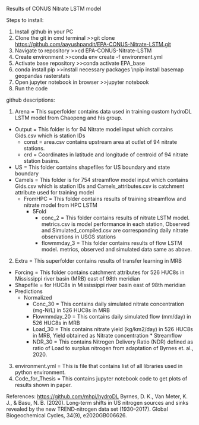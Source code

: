 Results of CONUS Nitrate LSTM model

Steps to install:
1. Install github in your PC
2. Clone the git in cmd terminal      >>git clone https://github.com/aayushpandit/EPA-CONUS-Nitrate-LSTM.git
3. Navigate to repository             >>cd EPA-CONUS-Nitrate-LSTM
4. Create environment                 >>conda env create -f environment.yml
5. Activate base repository           >>conda activate EPA_base
6. conda install pip                  >>install necessary packages
\npip install basemap geopandas rasterstats
7. Open jupyter notebook in browser   >>jupyter notebook
8. Run the code


github descriptions:

1. Arena = This superfolder contains data used in training custom hydroDL LSTM model from Chaopeng and his group.
  - Output = This folder is for 94 Nitrate model input which contains Gids.csv which is station IDs
      - const = area.csv contains upstream area at outlet of 94 nitrate stations.
      - crd = Coordinates in latitude and longitude of centroid of 94 nitrate station basins.
  - US = This folder contains shapefiles for US boundary and state boundary
  - Camels = This folder is for 754 streamflow model input which contains Gids.csv which is station IDs and Camels_attributes.csv is catchment attribute used for training model         
    - FromHPC =                        This folder contains results of training streamflow and nitrate model from HPC LSTM
      - 5Fold
        - conc_2 = This folder contains results of nitrate LSTM model. metrics.csv is model performance in each station, Observed and Simulated_compiled.csv are corresponding daily nitrate observations in USGS stations                          
        - flowmmday_3 = This folder contains results of flow LSTM model. metrics, observed and simulated data same as above.
    
2. Extra = This superfolder contains results of transfer learning in MRB
  - Forcing = This folder contains catchment attributes for 526 HUC8s in Mississippi river basin (MRB) east of 98th meridian
  - Shapefile = for HUC8s in Mississippi river basin east of 98th meridian
  - Predictions
      - Normalized
         - Conc_30 = This contains daily simulated nitrate concentration (mg-N/L) in 526 HUC8s in MRB
         - Flowmmday_20 = This contains daily simulated flow (mm/day) in 526 HUC8s in MRB
         - Load_30 = This contains nitrate yield (kg/km2/day) in 526 HUC8s in MRB, Yield obtained as Nitrate concentration * Streamflow
         - NDR_30 = This contains Nitrogen Delivery Ratio (NDR) defined as ratio of Load to surplus nitrogen from adaptation of Byrnes et. al., 2020.

3. environment.yml = This is file that contains list of all libraries used in python environment.
4. Code_for_Thesis = This contains jupyter notebook code to get plots of results shown in paper. 

References:
https://github.com/mhpi/hydroDL
Byrnes, D. K., Van Meter, K. J., & Basu, N. B. (2020). Long‐term shifts in US nitrogen sources and sinks revealed by the new TREND‐nitrogen data set (1930–2017). Global Biogeochemical Cycles, 34(9), e2020GB006626.
